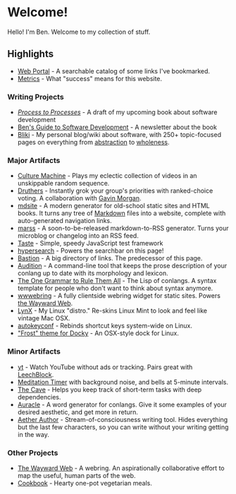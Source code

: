 # Welcome!

Hello! I'm Ben. Welcome to my collection of stuff.

## Highlights

- [Web Portal](/portal.html) - A searchable catalog of some links I've bookmarked.
- [Metrics](/metrics.html) - What "success" means for this website.

### Writing Projects

- [_Process to Processes_](https://benchristel.github.io/process-to-processes) - A draft of my upcoming book about software development
- [Ben's Guide to Software Development](https://bensguide.substack.com) - A newsletter about the book
- [Bliki](https://github.com/benchristel/benchristel.github.io/wiki) - My personal blog/wiki about software, with 250+ topic-focused pages on everything from [abstraction](https://github.com/benchristel/benchristel.github.io/wiki/Abstraction) to [wholeness](https://github.com/benchristel/benchristel.github.io/wiki/Wholeness).

### Major Artifacts

<div class="col-2"></div>

- [Culture Machine](https://benchristel.github.io/tv) - Plays my eclectic collection of videos in an unskippable random sequence.
- [Druthers](https://druthers.app) - Instantly grok your group's priorities with ranked-choice voting. A collaboration with [Gavin Morgan](https://gavmor.com).
- [mdsite](https://benchristel.github.io/mdsite) - A modern generator for old-school static sites and HTML books. It turns any tree of [Markdown](https://daringfireball.net/projects/markdown/) files into a website, complete with auto-generated navigation links.
- [marss](https://benchristel.github.io/marss) - A soon-to-be-released markdown-to-RSS generator. Turns your microblog or changelog into an RSS feed.
- [Taste](https://npmjs.com/package/@benchristel/taste) - Simple, speedy JavaScript test framework
- [hypersearch](https://www.npmjs.com/package/@benchristel/hypersearch) - Powers the searchbar on this page!
- [Bastion](https://bastionhome.github.io/) - A big directory of links. The predecessor of this page.
- [Audition](https://github.com/benchristel/audition) - A command-line tool that keeps the prose description of your conlang up to date with its morphology and lexicon.
- [The One Grammar to Rule Them All](https://github.com/benchristel/OGTRTA) - The Lisp of conlangs. A syntax template for people who don't want to think about syntax anymore.
- [wwwebring](https://www.npmjs.com/package/wwwebring) - A fully clientside webring widget for static sites. Powers [the Wayward Web](https://waywardweb.org).
- [LynX](https://github.com/benchristel/LynX) - My Linux "distro." Re-skins Linux Mint to look and feel like vintage Mac OSX.
- [autokeyconf](https://github.com/benchristel/autokeyconf) - Rebinds shortcut keys system-wide on Linux.
- ["Frost" theme for Docky](https://github.com/benchristel/docky-frost) - An OSX-style dock for Linux.

### Minor Artifacts

- [yt](https://benchristel.github.io/yt/) - Watch YouTube without ads or tracking. Pairs great with [LeechBlock](https://www.proginosko.com/leechblock/).
- [Meditation Timer](https://benchristel.github.io/meditation/) with background noise, and bells at 5-minute intervals.
- [The Cave](https://benchristel.github.io/the-cave/) - Helps you keep track of short-term tasks with deep dependencies.
- [Auracle](https://benchristel.github.io/auracle) - A word generator for conlangs. Give it some examples of your desired aesthetic, and get more in return.
- [Aether Author](http://benchristel.github.io/aether-author/) - Stream-of-consciousness writing tool. Hides everything but the last few characters, so you can write without your writing getting in the way.

### Other Projects

- [The Wayward Web](https://waywardweb.org) - A webring. An aspirationally collaborative effort to map the useful, human parts of the web.
- [Cookbook](/recipes) - Hearty one-pot vegetarian meals.
